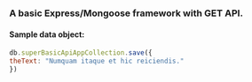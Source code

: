 ### A basic Express/Mongoose framework with GET API.

#### Sample data object:

```js
db.superBasicApiAppCollection.save({
theText: "Numquam itaque et hic reiciendis."
})
```